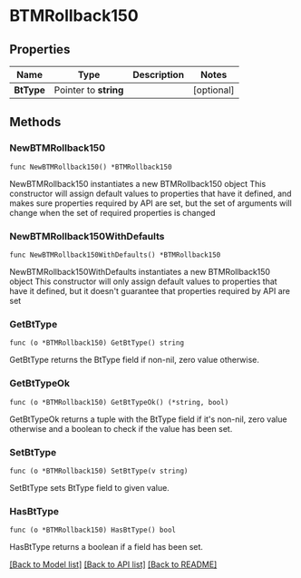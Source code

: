 # BTMRollback150

## Properties

Name | Type | Description | Notes
------------ | ------------- | ------------- | -------------
**BtType** | Pointer to **string** |  | [optional] 

## Methods

### NewBTMRollback150

`func NewBTMRollback150() *BTMRollback150`

NewBTMRollback150 instantiates a new BTMRollback150 object
This constructor will assign default values to properties that have it defined,
and makes sure properties required by API are set, but the set of arguments
will change when the set of required properties is changed

### NewBTMRollback150WithDefaults

`func NewBTMRollback150WithDefaults() *BTMRollback150`

NewBTMRollback150WithDefaults instantiates a new BTMRollback150 object
This constructor will only assign default values to properties that have it defined,
but it doesn't guarantee that properties required by API are set

### GetBtType

`func (o *BTMRollback150) GetBtType() string`

GetBtType returns the BtType field if non-nil, zero value otherwise.

### GetBtTypeOk

`func (o *BTMRollback150) GetBtTypeOk() (*string, bool)`

GetBtTypeOk returns a tuple with the BtType field if it's non-nil, zero value otherwise
and a boolean to check if the value has been set.

### SetBtType

`func (o *BTMRollback150) SetBtType(v string)`

SetBtType sets BtType field to given value.

### HasBtType

`func (o *BTMRollback150) HasBtType() bool`

HasBtType returns a boolean if a field has been set.


[[Back to Model list]](../README.md#documentation-for-models) [[Back to API list]](../README.md#documentation-for-api-endpoints) [[Back to README]](../README.md)


